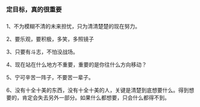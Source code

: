 ### 定目标，真的很重要


#####
1、不为模糊不清的未来担忧，只为清清楚楚的现在努力。

2、要乐观，要积极，多笑，多照镜子

3、只要有斗志，不怕没战场。

4、现在站在什么地方不重要，重要的是你往什么方向移动？

5、宁可辛苦一阵子，不要苦一辈子。

6、没有十全十美的东西，没有十全十美的人，关键是清楚到底想要什么。得到想要的，肯定会失去另外一部分。如果什么都想要，只会什么都得不到。
